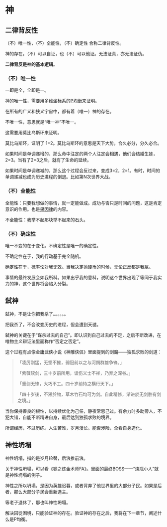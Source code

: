 # 神

## 二律背反性

（不）唯一性，（不）全能性，（不）确定性 合称二律背反性。

神的存在，（不）可以自证，也（不）可以他证。无法证真，亦无法证伪。

**二律背反是神的基本逻辑**。

### （不）唯一性

一即是全，全即是一。

神的唯一性，需要用多维坐标系的[P均衡]()来证明。

在所有的广义和狭义宇宙中，都有着（唯一）神的存在。

不唯一性，意思就是“唯一神”不唯一。

这需要用莫比乌斯环来证明。

莫比乌斯环，证明了 1=2。莫比乌斯环的意思是天下大势，合久必分，分久必合。

如果时间是单调递增的，那么命中注定的两个人注定会相遇，他们会结婚生娃，2=3。当有了2=3之后，就有了生命的延续。

如果时间是单调递减的，那么这个过程会反过来，变成3=2，2=1。有时，时间的单调递减也成为历史进程的倒退。比如第N次世界大战。

### （不）全能性

全能性：只要我想做的事情，就一定能做成。成功与否只是时间的问题，这是肯定意识的作用。也是[果因律]()的内容。

不全能性：我举不起那块举不起来的石头。

### （不）确定性

唯一不变的在于变化。不确定性是唯一的确定性。

不确定性在于，我的行动基于完全随机。

确定性在于，概率论对我无效。当我决定抛硬币的时候，无论正反都是我赢。

事情的最终发展会如我所料。如果出乎我的意料，说明这个世界出现了等同于我实力的神，这个世界将会陷入分裂。

## 弑神

弑神，不是让你把我杀了。。。。。。

把我杀了，不会改变历史的进程，但会遭到天谴。

弑神的关键在于“谋杀过去的自己”。即认识到自己过去的不足，之后不断改进，在唯物主义辩证法里面称作“否定之否定”。

这个过程有点像金庸武侠小说《神雕侠侣》里面提到的剑魔——独孤求败的剑道：

> 「凌厉刚猛，无坚不摧，弱冠前以之与河朔群雄争锋。」
> 
> 「紫薇软剑，三十岁前所用，误伤义士不祥，乃弃之深谷。」
> 
> 「重剑无锋，大巧不工。四十岁前恃之横行天下。」
> 
> 「四十岁後，不滞於物，草木竹石均可为剑。自此精修，渐进於无剑胜有剑之境。」

当你保持善良的根性，以持续优化为己任，静夜常思己过。有余力时多助旁人，不犯大错，自能不断精进自身，最后达到独孤求败的境界。

所谓经历，不过历练。人生苦难，岁月漫长。能否涉险，全看自身造化。

## 神性坍塌

神性坍塌，指的是岁月轮替，后浪推前浪。

关于神性坍塌，可以看《钢之炼金术师FA》。里面的最终BOSS——“烧瓶小人”就是神性坍塌的例子。

神性之所以坍塌，是因为英雄迟暮，或者背弃了他世界里的大部分子民。如果是后者，那么大部分子民会重新选主。

等老子退休了，那也叫神性坍塌。

解决囚徒困境，只能验证神的存在。验证神的存在之后，我将在下一章节，阐述什么是P均衡。

